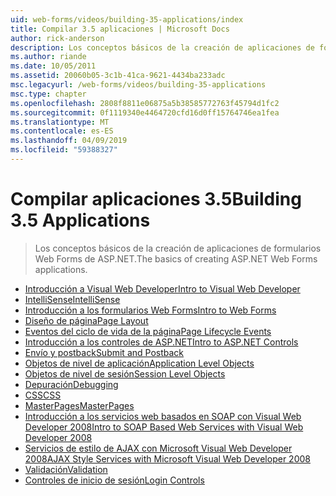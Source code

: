 ```yaml
---
uid: web-forms/videos/building-35-applications/index
title: Compilar 3.5 aplicaciones | Microsoft Docs
author: rick-anderson
description: Los conceptos básicos de la creación de aplicaciones de formularios Web Forms de ASP.NET.
ms.author: riande
ms.date: 10/05/2011
ms.assetid: 20060b05-3c1b-41ca-9621-4434ba233adc
msc.legacyurl: /web-forms/videos/building-35-applications
msc.type: chapter
ms.openlocfilehash: 2808f8811e06875a5b38585772763f45794d1fc2
ms.sourcegitcommit: 0f1119340e4464720cfd16d0ff15764746ea1fea
ms.translationtype: MT
ms.contentlocale: es-ES
ms.lasthandoff: 04/09/2019
ms.locfileid: "59388327"
---
```

# <a name="building-35-applications"></a><span data-ttu-id="9ee25-103">Compilar aplicaciones 3.5</span><span class="sxs-lookup"><span data-stu-id="9ee25-103">Building 3.5 Applications</span></span>

> <span data-ttu-id="9ee25-104">Los conceptos básicos de la creación de aplicaciones de formularios Web Forms de ASP.NET.</span><span class="sxs-lookup"><span data-stu-id="9ee25-104">The basics of creating ASP.NET Web Forms applications.</span></span>


- [<span data-ttu-id="9ee25-105">Introducción a Visual Web Developer</span><span class="sxs-lookup"><span data-stu-id="9ee25-105">Intro to Visual Web Developer</span></span>](intro-to-visual-web-developer.md)
- [<span data-ttu-id="9ee25-106">IntelliSense</span><span class="sxs-lookup"><span data-stu-id="9ee25-106">IntelliSense</span></span>](intellisense.md)
- [<span data-ttu-id="9ee25-107">Introducción a los formularios Web Forms</span><span class="sxs-lookup"><span data-stu-id="9ee25-107">Intro to Web Forms</span></span>](intro-to-web-forms.md)
- [<span data-ttu-id="9ee25-108">Diseño de página</span><span class="sxs-lookup"><span data-stu-id="9ee25-108">Page Layout</span></span>](page-layout.md)
- [<span data-ttu-id="9ee25-109">Eventos del ciclo de vida de la página</span><span class="sxs-lookup"><span data-stu-id="9ee25-109">Page Lifecycle Events</span></span>](page-lifecycle-events.md)
- [<span data-ttu-id="9ee25-110">Introducción a los controles de ASP.NET</span><span class="sxs-lookup"><span data-stu-id="9ee25-110">Intro to ASP.NET Controls</span></span>](intro-to-aspnet-controls.md)
- [<span data-ttu-id="9ee25-111">Envío y postback</span><span class="sxs-lookup"><span data-stu-id="9ee25-111">Submit and Postback</span></span>](submit-and-postback.md)
- [<span data-ttu-id="9ee25-112">Objetos de nivel de aplicación</span><span class="sxs-lookup"><span data-stu-id="9ee25-112">Application Level Objects</span></span>](application-level-objects.md)
- [<span data-ttu-id="9ee25-113">Objetos de nivel de sesión</span><span class="sxs-lookup"><span data-stu-id="9ee25-113">Session Level Objects</span></span>](session-level-objects.md)
- [<span data-ttu-id="9ee25-114">Depuración</span><span class="sxs-lookup"><span data-stu-id="9ee25-114">Debugging</span></span>](debugging.md)
- [<span data-ttu-id="9ee25-115">CSS</span><span class="sxs-lookup"><span data-stu-id="9ee25-115">CSS</span></span>](css.md)
- [<span data-ttu-id="9ee25-116">MasterPages</span><span class="sxs-lookup"><span data-stu-id="9ee25-116">MasterPages</span></span>](masterpages.md)
- [<span data-ttu-id="9ee25-117">Introducción a los servicios web basados en SOAP con Visual Web Developer 2008</span><span class="sxs-lookup"><span data-stu-id="9ee25-117">Intro to SOAP Based Web Services with Visual Web Developer 2008</span></span>](an-introduction-to-soap-based-web-services-with-visual-web-developer-2008.md)
- [<span data-ttu-id="9ee25-118">Servicios de estilo de AJAX con Microsoft Visual Web Developer 2008</span><span class="sxs-lookup"><span data-stu-id="9ee25-118">AJAX Style Services with Microsoft Visual Web Developer 2008</span></span>](ajax-style-services-with-microsoft-visual-web-developer-2008.md)
- [<span data-ttu-id="9ee25-119">Validación</span><span class="sxs-lookup"><span data-stu-id="9ee25-119">Validation</span></span>](validation.md)
- [<span data-ttu-id="9ee25-120">Controles de inicio de sesión</span><span class="sxs-lookup"><span data-stu-id="9ee25-120">Login Controls</span></span>](login-controls.md)
